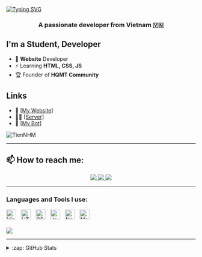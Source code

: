 [![Typing SVG](https://readme-typing-svg.demolab.com/?lines=Hi+there+,+I'm+HQMT+👋)](https://hqmt.netlify.app/)
<p align="center">
  <h3 align="center">A passionate developer from Vietnam 🇻🇳 </h3>
</p>

## I'm a Student, Developer

- 🥅 **Website** Developer 
- ⚡ Learning **HTML, CSS, JS**
- 🏆 Founder of **HQMT Community**

## Links

- 🎉 [[My Website]](https://hqmt.netlify.app/)
- 🦸‍♂️ [[Server]](https://discord.gg/cat-curious-1003698094187216898)
- 🤖 [[My Bot]](https://dsc.gg/hqmtbot)

<p align="left"> <img src="https://komarev.com/ghpvc/?username=TienNHM&label=Profile%20views&color=6b21ff&style=flat" alt="TienNHM" /> </p>

-------------
## 📫 How to reach me:

<p align="center">
  </a> 
  <a href="[https://github.com/TienNHM](https://github.com/HQMTGaming)" alt="Github">
    <img src="https://img.icons8.com/fluent/48/000000/github.png"/>
  </a> 
  <a href="https://www.youtube.com/@HQMT_Gaming" alt="Youtube channel" target="_blank" >
    <img src="https://img.icons8.com/fluent/48/000000/youtube-play.png"/>
  </a>
  </a>
  <a href="mailto:hoangquocminhthien@gmail.com" alt="Email">
    <img src="https://img.icons8.com/fluent/48/000000/mailing.png"/>
  </a>
</p>

-------------

### Languages and Tools I use:

[<img align="left" alt="Visual Studio Code" width="26px" src="https://cdn.jsdelivr.net/gh/devicons/devicon/icons/vscode/vscode-original.svg" style="padding-right:10px;" />][webdevplaylist]
[<img align="left" alt="HTML5" width="26px" src="https://cdn.jsdelivr.net/gh/devicons/devicon/icons/html5/html5-original.svg" style="padding-right:10px;" />][course]
[<img align="left" alt="CSS3" width="26px" src="https://cdn.jsdelivr.net/gh/devicons/devicon/icons/css3/css3-original.svg" style="padding-right:10px;" />][cssplaylist]
[<img align="left" alt="JavaScript" width="26px" src="https://cdn.jsdelivr.net/gh/devicons/devicon/icons/javascript/javascript-original.svg" style="padding-right:10px;" />][jsplaylist]
[<img align="left" alt="Node.js" width="26px" src="https://cdn.jsdelivr.net/gh/devicons/devicon/icons/nodejs/nodejs-original.svg" style="padding-right:10px;" />][youtube]
[<img align="left" alt="MongoDB" width="26px" src="https://cdn.jsdelivr.net/gh/devicons/devicon/icons/mongodb/mongodb-original.svg" style="padding-right:10px;" />][twitter]

<br />
<br />

![](https://discord.c99.nl/widget/theme-3/1015763488938938388.png)

---

</details>

<details>
  <summary>:zap: GitHub Stats</summary>

<table style="width:100%;">
  <tr>
    <td>
      <img src="https://github-readme-stats.vercel.app/api/top-langs/?username=tiennhm&bg_color=FFFFFF00&text_color=179fa3&layout=compact&hide=CSS&langs_count=10&custom_title=Top%20ngôn%20ngữ%20được%20dùng" alt="tiennhm" width="100%"/>
      <img src="https://github-readme-stats.vercel.app/api?username=tiennhm&bg_color=FFFFFF00&text_color=179fa3&show_icons=true&count_private=true&include_all_commits=true&custom_title=Hoạt%20động%20trên%20Github" alt="tiennhm" width="100%"/>
    </td>
    <td>
      <p align="center"> 
        <img src="https://cdn.dribbble.com/users/1059583/screenshots/4171367/coding-freak.gif" alt="dev" width="100%"/>
      </p>
    </td>
  </tr>
</table>

</details>

[course]: https://youtu.be/dQw4w9WgXcQ
[twitter]: https://youtu.be/dQw4w9WgXcQ
[youtube]: https://youtu.be/dQw4w9WgXcQ
[webdevplaylist]: https://youtu.be/dQw4w9WgXcQ
[jsplaylist]: https://youtu.be/dQw4w9WgXcQ
[cssplaylist]: https://youtu.be/dQw4w9WgXcQ
